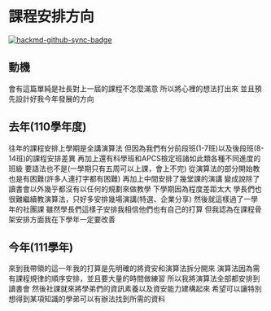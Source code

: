 # 課程安排方向

[![hackmd-github-sync-badge](https://hackmd.io/yTEx2NNfQ4CHohycNWxXGw/badge)](https://hackmd.io/yTEx2NNfQ4CHohycNWxXGw)


## 動機 
會有這篇單純是社長對上一屆的課程不怎麼滿意
所以將心裡的想法打出來
並且預先設計好我今年發展的方向

## 去年(110學年度)
往年的課程安排上學期是全講演算法
但因為我們有分前段班(1-7班)以及後段班(8-14班)的課程安排差異
再加上還有科學班和APCS檢定班諸如此類各種不同進度的班級
要語法也不是(一學期只有五周可以上課，會上不完)
從演算法的部分開始教也是有困難(許多人連打字都有困難)
再加上中間安排了幾堂課的演講
變成說除了讀書會以外幾乎都沒有以任何的規劃來做教學
下學期因為程度差距太大
學長們也很難繼續教演算法，只好多安排幾場演講(特選、企業分享)
然後就這樣過了一學年的社團課
雖然學長們這樣子安排我相信他們也有自己的打算
但我認為在課程骨架安排方面我在下學年一定要改善
## 今年(111學年)
來到我帶領的這一年我的打算是先明確的將資安和演算法拆分開來
演算法因為需有課程規律的順序安排，並且要大量的時間做練習
所以我將演算法全部都安排到讀書會
然後社課就來將學弟們的資訊素養以及資安能力建構起來
希望可以讓特別想得到某項知識的學弟可以有辦法找到所需的資料